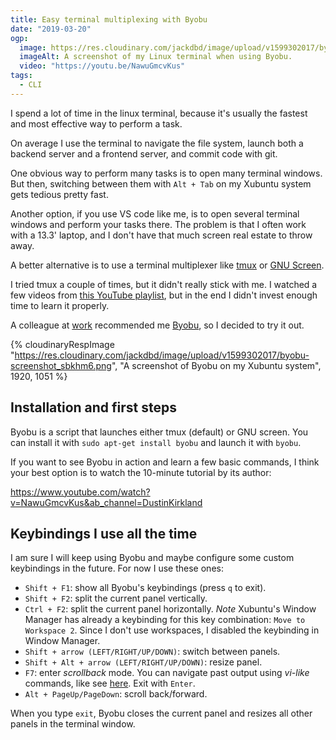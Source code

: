 ```yaml
---
title: Easy terminal multiplexing with Byobu
date: "2019-03-20"
ogp:
  image: https://res.cloudinary.com/jackdbd/image/upload/v1599302017/byobu-screenshot_sbkhm6.png
  imageAlt: A screenshot of my Linux terminal when using Byobu.
  video: "https://youtu.be/NawuGmcvKus"
tags:
  - CLI
---
```


I spend a lot of time in the linux terminal, because it's usually the fastest and most effective way to perform a task.

On average I use the terminal to navigate the file system, launch both a backend server and a frontend server, and commit code with git.

One obvious way to perform many tasks is to open many terminal windows. But then, switching between them with `Alt + Tab` on my Xubuntu system gets tedious pretty fast.

Another option, if you use VS code like me, is to open several terminal windows and perform your tasks there. The problem is that I often work with a 13.3' laptop, and I don't have that much screen real estate to throw away.

A better alternative is to use a terminal multiplexer like [tmux](https://github.com/tmux/tmux/wiki) or [GNU Screen](https://en.wikipedia.org/wiki/GNU_Screen).

I tried tmux a couple of times, but it didn't really stick with me. I watched a few videos from [this YouTube playlist](https://www.youtube.com/watch?v=ZNM1KfqpyGo&t=5s&list=PL5BE1545D8486D66D&index=2), but in the end I didn't invest enough time to learn it properly.

A colleague at [work](https://www.develer.com/) recommended me [Byobu](https://help.ubuntu.com/community/Byobu), so I decided to try it out.

{% cloudinaryRespImage
"https://res.cloudinary.com/jackdbd/image/upload/v1599302017/byobu-screenshot_sbkhm6.png",
"A screenshot of Byobu on my Xubuntu system",
1920, 1051 %}

## Installation and first steps

Byobu is a script that launches either tmux (default) or GNU screen. You can install it with `sudo apt-get install byobu` and launch it with `byobu`.

If you want to see Byobu in action and learn a few basic commands, I think your best option is to watch the 10-minute tutorial by its author:

https://www.youtube.com/watch?v=NawuGmcvKus&ab_channel=DustinKirkland

## Keybindings I use all the time

I am sure I will keep using Byobu and maybe configure some custom keybindings in the future. For now I use these ones:

- `Shift + F1`: show all Byobu's keybindings (press `q` to exit).
- `Shift + F2`: split the current panel vertically.
- `Ctrl + F2`: split the current panel horizontally. *Note* Xubuntu's Window Manager has already a keybinding for this key combination: `Move to Workspace 2`. Since I don't use workspaces, I disabled the keybinding in Window Manager.
- `Shift + arrow (LEFT/RIGHT/UP/DOWN)`: switch between panels.
- `Shift + Alt + arrow (LEFT/RIGHT/UP/DOWN)`: resize panel.
- `F7`: enter *scrollback* mode. You can navigate past output using *vi-like* commands, like see [here](https://help.ubuntu.com/lts/serverguide/byobu.html). Exit with `Enter`.
- `Alt + PageUp/PageDown`: scroll back/forward.

When you type `exit`, Byobu closes the current panel and resizes all other panels in the terminal window.
